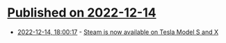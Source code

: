 # [Published on 2022-12-14](index.md)

* [2022-12-14, 18:00:17](https://news.ycombinator.com/item?id=33987168) - [Steam is now available on Tesla Model S and X](https://twitter.com/elonmusk/status/1602881020180586496)
